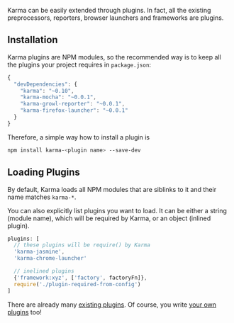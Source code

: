 Karma can be easily extended through plugins.
In fact, all the existing preprocessors, reporters, browser launchers and frameworks are plugins.

## Installation

Karma plugins are NPM modules, so the recommended way is to keep all the plugins your project requires in `package.json`:

```javascript
{
  "devDependencies": {
    "karma": "~0.10",
    "karma-mocha": "~0.0.1",
    "karma-growl-reporter": "~0.0.1",
    "karma-firefox-launcher": "~0.0.1"
  }
}
```

Therefore, a simple way how to install a plugin is
```bash
npm install karma-<plugin name> --save-dev
```


## Loading Plugins
By default, Karma loads all NPM modules that are siblinks to it and their name matches `karma-*`.

You can also explicitly list plugins you want to load. It can be either a string (module name),
which will be required by Karma, or an object (inlined plugin).

```javascript
plugins: [
  // these plugins will be require() by Karma
  'karma-jasmine',
  'karma-chrome-launcher'

  // inelined plugins
  {'framework:xyz', ['factory', factoryFn]},
  require('./plugin-required-from-config')
]
```

There are already many [existing plugins]. Of course, you write [your own plugins] too!

[existing plugins]: https://npmjs.org/browse/keyword/karma-plugin
[your own plugins]: ../dev/plugins.html
